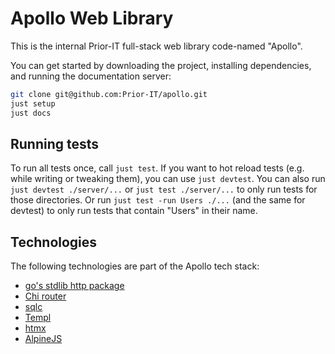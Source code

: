 # Apollo Web Library

This is the internal Prior-IT full-stack web library code-named "Apollo".

You can get started by downloading the project, installing dependencies, and running the documentation server:
```bash
git clone git@github.com:Prior-IT/apollo.git
just setup
just docs
```

## Running tests
To run all tests once, call `just test`.
If you want to hot reload tests (e.g. while writing or tweaking them), you can use `just devtest`.
You can also run `just devtest ./server/...` or `just test ./server/...` to only run tests for those directories.
Or run `just test -run Users ./...` (and the same for devtest) to only run tests that contain "Users" in their name.


## Technologies
The following technologies are part of the Apollo tech stack:
- [go's stdlib http package](https://pkg.go.dev/net/http)
- [Chi router](https://github.com/go-chi/chi)
- [sqlc](https://sqlc.dev/)
- [Templ](https://templ.guide/)
- [htmx](https://htmx.org)
- [AlpineJS](https://alpinejs.dev)


